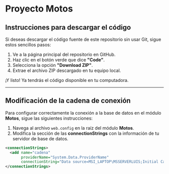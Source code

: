 # Proyecto Motos

## Instrucciones para descargar el código

Si deseas descargar el código fuente de este repositorio sin usar Git, sigue estos sencillos pasos:

1. Ve a la página principal del repositorio en GitHub.
2. Haz clic en el botón verde que dice **"Code"**.
3. Selecciona la opción **"Download ZIP"**.
4. Extrae el archivo ZIP descargado en tu equipo local.

¡Y listo! Ya tendrás el código disponible en tu computadora.

---

## Modificación de la cadena de conexión

Para configurar correctamente la conexión a la base de datos en el módulo **Motos**, sigue las siguientes instrucciones:

1. Navega al archivo `web.config` en la raíz del módulo **Motos**.
2. Modifica la sección de las **connectionStrings** con la información de tu servidor de base de datos.

```xml
<connectionStrings>
  <add name="cadena" 
       providerName="System.Data.ProviderName" 
       connectionString="Data source=MSI_LAPTOP\MSSERVERLUIS;Initial Catalog=Motos; Integrated Security=true" />
</connectionStrings>
